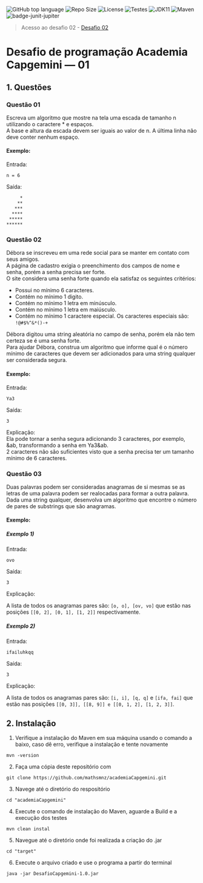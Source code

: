 ![GitHub top language](https://img.shields.io/github/languages/top/mathsmnz/academiaCapgemini) 
![Repo Size](https://img.shields.io/github/languages/code-size/mathsmnz/academiaCapgemini) 
![License](https://img.shields.io/github/license/mathsmnz/academiaCapgemini)
![Testes](https://github.com//mathsmnz/academiaCapgemini/actions/workflows/maven.yml/badge.svg)
![JDK11](https://img.shields.io/badge/jdk%20version-11-red.svg)
![Maven](https://img.shields.io/badge/tool-maven-0440af.svg)
![badge-junit-jupiter](https://img.shields.io/badge/junit-jupiter-green.svg)

>Acesso ao desafio 02 - [Desafio 02](https://github.com/mathsmnz/academiaCapgemini/tree/desafio-02)

# Desafio de programação Academia Capgemini — 01

## 1. Questões

### Questão 01

Escreva um algoritmo que mostre na tela uma escada de tamanho n utilizando o caractere * e espaços. <br>A base e altura da escada devem ser iguais ao valor de n. A última linha não deve conter nenhum espaço. <br>

#### Exemplo:<br>
Entrada:
```
n = 6
```
Saída:
```
     *
    **
   ***
  ****
 *****
******
```

### Questão 02

Débora se inscreveu em uma rede social para se manter em contato com seus amigos. <br> 
A página de cadastro exigia o preenchimento dos campos de nome e senha, porém a senha precisa ser forte. <br> 
O site considera uma senha forte quando ela satisfaz os seguintes critérios:<br>

* Possui no mínimo 6 caracteres.
* Contém no mínimo 1 digito.
* Contém no mínimo 1 letra em minúsculo.
* Contém no mínimo 1 letra em maiúsculo.
* Contém no mínimo 1 caractere especial. Os caracteres especiais são: `!@#$%^&*()-+`


Débora digitou uma string aleatória no campo de senha, porém ela não tem certeza se é uma senha forte. <br> 
Para ajudar Débora, construa um algoritmo que informe qual é o número mínimo de caracteres que devem ser adicionados para uma string qualquer ser considerada segura.<br>

#### Exemplo:<br>
Entrada:
```
Ya3
```
Saída: 
```
3
```
Explicação:<br>
Ela pode tornar a senha segura adicionando 3 caracteres, por exemplo, &ab, transformando a senha em Ya3&ab. <br>
2 caracteres não são suficientes visto que a senha precisa ter um tamanho mínimo de 6 caracteres.

### Questão 03

Duas palavras podem ser consideradas anagramas de si mesmas se as letras de uma palavra podem ser realocadas para formar a outra palavra. <br>
Dada uma string qualquer, desenvolva um algoritmo que encontre o número de pares de substrings que são anagramas.<br>

#### Exemplo:<br>

##### Exemplo 1)
Entrada:
```
ovo
```
Saída: 
```
3
```
Explicação:<br>

A lista de todos os anagramas pares são: `[o, o], [ov, vo]` que estão nas posições `[[0, 2], [0, 1], [1, 2]]` respectivamente.<br>
##### Exemplo 2)
Entrada: 
```
ifailuhkqq
````
Saída: 
```
3
```
Explicação:<br>

A lista de todos os anagramas pares são: `[i, i], [q, q]` e `[ifa, fai]` que estão nas posições `[[0, 3]], [[8, 9]] e [[0, 1, 2], [1, 2, 3]]`.

## 2. Instalação
1. Verifique a instalação do Maven em sua máquina usando o comando a baixo, caso dê erro, verifique a instalação e tente novamente
```shell
mvn -version
```
2. Faça uma cópia deste repositório com 
```shell
git clone https://github.com/mathsmnz/academiaCapgemini.git
```
3. Navege até o diretório do respositório
```shell
cd "academiaCapgemini"
```
4. Execute o comando de instalação do Maven, aguarde a Build e a execução dos testes
```shell
mvn clean instal
```
5. Navegue até o diretório onde foi realizada a criação do .jar
```shell
cd "target"
```
6. Execute o arquivo criado e use o programa a partir do terminal
```shell
java -jar DesafioCapgemini-1.0.jar
```
